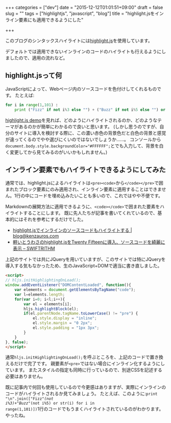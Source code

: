 +++
categories = ["dev"]
date = "2015-12-12T01:01:51+09:00"
draft = false
slug = ""
tags = ["highlightjs", "javascript", "blog"]
title = "highlight.jsをインライン要素にも適用できるようにした"

+++

このブログのシンタックスハイライトには[highlight.js](https://highlightjs.org/)を使用しています。

デフォルトでは適用できないインラインのコードのハイライトも行えるようにしましたので、適用の流れなど。

<!--more-->

## highlight.jsって何

JavaScriptによって、Webページ内のソースコードを色付けしてくれるものです。
たとえば:

```python
for i in range(1,101) :
	print ("Fizz" if not i%3 else "") + ("Buzz" if not i%5 else "") or i
```

[highlight.js demo](https://highlightjs.org/static/demo/)を見れば、どのようにハイライトされるのか、どのようなテーマがあるのかが簡単にわかるので良いと思います。
(しかし思うのですが、自分のサイトに導入を検討する際に、この濃い赤色の背景色だと白色の背景と感覚が違ってくるのでやや選びにくいのではないでしょうか……。
コンソールから<code class="js">document.body.style.backgroundColor="#FFFFFF";</code>とでも入力して、背景を白く変更してから見てみるのがいいかもしれません。)


## インライン要素でもハイライトできるようにしてみた
通常では、highlight.jsによるハイライトは<code class="html">&lt;pre&gt;&lt;code&gt;</code>から<code class="html">&lt;/code&gt;&lt;/pre&gt;</code>で囲まれたブロック要素にのみ適用され、インライン要素に適用することはできません。1行の中にコードを埋め込みたいことも多いので、これではやや不便です。

Markdownの展開方法に適用できるように、<code class="html">&lt;code&gt;&lt;/code&gt;</code>で囲まれた要素をハイライトすることにします。
既に先人たちが記事を書いてくれているので、基本的にはそれを参考にするだけでした。

* [highlight.jsでインラインのソースコードもハイライトする | blog@kenzauros.com](http://kenzauros.com/blog/apply-highlight-js-to-inline-source-code/)
* [軽いとうわさのhighlight.jsをTwenty Fifteenに導入、ソースコードを綺麗に表示 &#8211; SWIFTRITHM](http://swiftrithm.com/blog/highlightjs-install/)

上記のサイトでは共にJQueryを用いていますが、このサイトでは特にJQueryを導入する気もなかったため、生のJavaScript+DOMで適当に書き直しました。

```html
<script>
// hljs.initHighlightingOnLoad();
window.addEventListener("DOMContentLoaded", function(){
	var elements = document.getElementsByTagName("code");
	var l=elements.length;
	for(var i=0; i<l;i++){
		var el = elements[i];
		hljs.highlightBlock(el);
		if(el.parentNode.tagName.toLowerCase() != "pre") {
			el.style.display = "inline";
			el.style.margin = "0 2px";
			el.style.padding = "1px 3px";
		}
	}
}, false);
</script>
```
通常`hljs.initHighlightingOnLoad();`を呼ぶところを、上記のコードで置き換えるだけで完了です。
親要素が<code class="html">&lt;pre&gt;</code>ではない場合にインライン化するようにしています。
またスタイルの指定も同時に行っているので、別途CSSを記述する必要はありません。

既に記事内で何回も使用しているので今更感はありますが、実際にインラインのコードがハイライトされるか見てみましょう。
たとえば、このように:<code class="py">print "\n".join(["Fizz"*(not i%3)+"Buzz"*(not i%5) or str(i) for i in range(1,101)])</code>1行のコードでもうまくハイライトされているのがわかります。
やったね。

